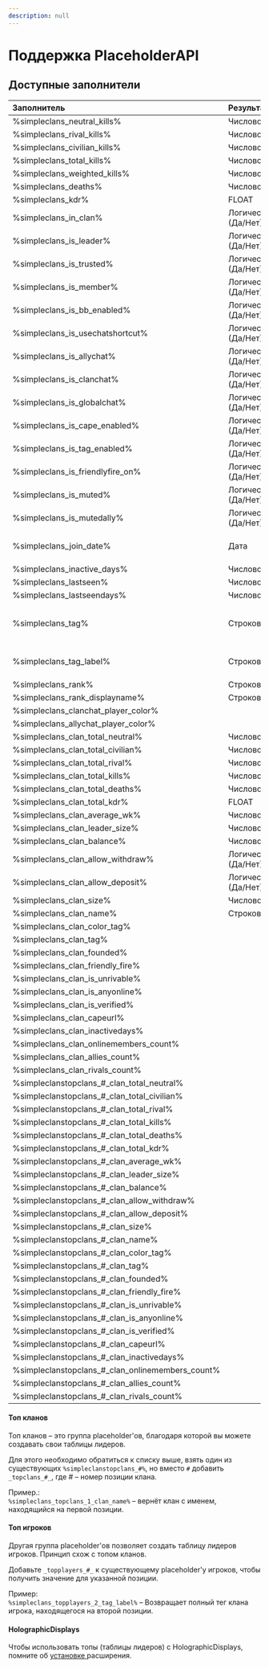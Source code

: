 ```yaml
---
description: null
---
```


# Поддержка PlaceholderAPI

## Доступные заполнители

| Заполнитель | Результат | Описание |  |
| :--- | :--- | :--- | :--- |
| %simpleclans\_neutral\_kills% | Числовой |  |  |
| %simpleclans\_rival\_kills% | Числовой |  |  |
| %simpleclans\_civilian\_kills% | Числовой |  |  |
| %simpleclans\_total\_kills% | Числовой |  |  |
| %simpleclans\_weighted\_kills% | Числовой |  |  |
| %simpleclans\_deaths% | Числовой |  |  |
| %simpleclans\_kdr% | FLOAT |  |  |
| %simpleclans\_in\_clan% | Логический \(Да/Нет\) |  |  |
| %simpleclans\_is\_leader% | Логический \(Да/Нет\) |  |  |
| %simpleclans\_is\_trusted% | Логический \(Да/Нет\) |  |  |
| %simpleclans\_is\_member% | Логический \(Да/Нет\) |  |  |
| %simpleclans\_is\_bb\_enabled% | Логический \(Да/Нет\) |  |  |
| %simpleclans\_is\_usechatshortcut% | Логический \(Да/Нет\) |  |  |
| %simpleclans\_is\_allychat% | Логический \(Да/Нет\) |  |  |
| %simpleclans\_is\_clanchat% | Логический \(Да/Нет\) |  |  |
| %simpleclans\_is\_globalchat% | Логический \(Да/Нет\) |  |  |
| %simpleclans\_is\_cape\_enabled% | Логический \(Да/Нет\) |  |  |
| %simpleclans\_is\_tag\_enabled% | Логический \(Да/Нет\) |  |  |
| %simpleclans\_is\_friendlyfire\_on% | Логический \(Да/Нет\) |  |  |
| %simpleclans\_is\_muted% | Логический \(Да/Нет\) |  |  |
| %simpleclans\_is\_mutedally% | Логический \(Да/Нет\) |  |  |
| %simpleclans\_join\_date% | Дата | Месяц, День, Год, Час |  |
| %simpleclans\_inactive\_days% | Числовой |  |  |
| %simpleclans\_lastseen% | Числовой |  |  |
| %simpleclans\_lastseendays% | Числовой |  |  |
| %simpleclans\_tag% | Строковый | Тег клана без цвета в нижнем регистре. |  |
| %simpleclans\_tag\_label% | Строковый | Полный тег клана с цветом |  |
| %simpleclans\_rank% | Строковый |  |  |
| %simpleclans\_rank\_displayname% | Строковый |  |  |
| %simpleclans\_clanchat\_player\_color% |  |  |  |
| %simpleclans\_allychat\_player\_color% |  |  |  |
| %simpleclans\_clan\_total\_neutral% | Числовой |  |  |
| %simpleclans\_clan\_total\_civilian% | Числовой |  |  |
| %simpleclans\_clan\_total\_rival% | Числовой |  |  |
| %simpleclans\_clan\_total\_kills% | Числовой |  |  |
| %simpleclans\_clan\_total\_deaths% | Числовой |  |  |
| %simpleclans\_clan\_total\_kdr% | FLOAT |  |  |
| %simpleclans\_clan\_average\_wk% | Числовой |  |  |
| %simpleclans\_clan\_leader\_size% | Числовой |  |  |
| %simpleclans\_clan\_balance% | Числовой |  |  |
| %simpleclans\_clan\_allow\_withdraw% | Логический \(Да/Нет\) |  |  |
| %simpleclans\_clan\_allow\_deposit% | Логический \(Да/Нет\) |  |  |
| %simpleclans\_clan\_size% | Числовой |  |  |
| %simpleclans\_clan\_name% | Строковый |  |  |
| %simpleclans\_clan\_color\_tag% |  |  |  |
| %simpleclans\_clan\_tag% |  |  |  |
| %simpleclans\_clan\_founded% |  |  |  |
| %simpleclans\_clan\_friendly\_fire% |  |  |  |
| %simpleclans\_clan\_is\_unrivable% |  |  |  |
| %simpleclans\_clan\_is\_anyonline% |  |  |  |
| %simpleclans\_clan\_is\_verified% |  |  |  |
| %simpleclans\_clan\_capeurl% |  |  |  |
| %simpleclans\_clan\_inactivedays% |  |  |  |
| %simpleclans\_clan\_onlinemembers\_count% |  |  |  |
| %simpleclans\_clan\_allies\_count% |  |  |  |
| %simpleclans\_clan\_rivals\_count% |  |  |  |
| %simpleclanstopclans\_\#\_clan\_total\_neutral% |  |  |  |
| %simpleclanstopclans\_\#\_clan\_total\_civilian% |  |  |  |
| %simpleclanstopclans\_\#\_clan\_total\_rival% |  |  |  |
| %simpleclanstopclans\_\#\_clan\_total\_kills% |  |  |  |
| %simpleclanstopclans\_\#\_clan\_total\_deaths% |  |  |  |
| %simpleclanstopclans\_\#\_clan\_total\_kdr% |  |  |  |
| %simpleclanstopclans\_\#\_clan\_average\_wk% |  |  |  |
| %simpleclanstopclans\_\#\_clan\_leader\_size% |  |  |  |
| %simpleclanstopclans\_\#\_clan\_balance% |  |  |  |
| %simpleclanstopclans\_\#\_clan\_allow\_withdraw% |  |  |  |
| %simpleclanstopclans\_\#\_clan\_allow\_deposit% |  |  |  |
| %simpleclanstopclans\_\#\_clan\_size% |  |  |  |
| %simpleclanstopclans\_\#\_clan\_name% |  |  |  |
| %simpleclanstopclans\_\#\_clan\_color\_tag% |  |  |  |
| %simpleclanstopclans\_\#\_clan\_tag% |  |  |  |
| %simpleclanstopclans\_\#\_clan\_founded% |  |  |  |
| %simpleclanstopclans\_\#\_clan\_friendly\_fire% |  |  |  |
| %simpleclanstopclans\_\#\_clan\_is\_unrivable% |  |  |  |
| %simpleclanstopclans\_\#\_clan\_is\_anyonline% |  |  |  |
| %simpleclanstopclans\_\#\_clan\_is\_verified% |  |  |  |
| %simpleclanstopclans\_\#\_clan\_capeurl% |  |  |  |
| %simpleclanstopclans\_\#\_clan\_inactivedays% |  |  |  |
| %simpleclanstopclans\_\#\_clan\_onlinemembers\_count% |  |  |  |
| %simpleclanstopclans\_\#\_clan\_allies\_count% |  |  |  |
| %simpleclanstopclans\_\#\_clan\_rivals\_count% |  |  |  |

#### Топ кланов

Топ кланов – это группа placeholder'ов, благодаря которой вы можете создавать свои таблицы лидеров.   
  
Для этого необходимо обратиться к списку выше, взять один из существующих `%simpleclanstopclans_#%`, но вместо `#` добавить `_topclans_#_`, где \# – номер позиции клана.  
  
Пример.:  
`%simpleclans_topclans_1_clan_name%` – вернёт клан с именем, находящийся на первой позиции.

#### Топ игроков

Другая группа placeholder'ов позволяет создать таблицу лидеров игроков. Принцип схож с топом кланов.  
  
Добавьте `_topplayers_#_` к существующему placeholder'у игроков, чтобы получить значение для указанной позиции.  
  
Пример:  
`%simpleclans_topplayers_2_tag_label%` – Возвращает полный тег клана игрока, находящегося на второй позиции.

#### HolographicDisplays

Чтобы использовать топы \(таблицы лидеров\) с HolographicDisplays, помните об [установке ](https://www.spigotmc.org/resources/holographicextension.18461/)расширения.

